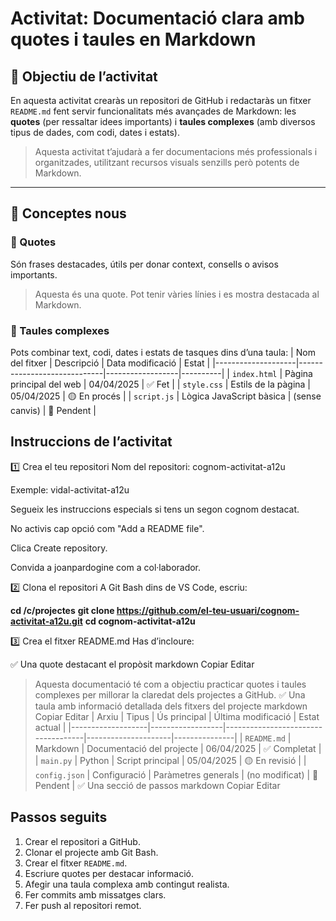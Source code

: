 # Activitat: Documentació clara amb quotes i taules en Markdown

## 🎯 Objectiu de l’activitat

En aquesta activitat crearàs un repositori de GitHub i redactaràs un fitxer `README.md` fent servir funcionalitats més avançades de Markdown: les **quotes** (per ressaltar idees importants) i **taules complexes** (amb diversos tipus de dades, com codi, dates i estats).

> Aquesta activitat t’ajudarà a fer documentacions més professionals i organitzades, utilitzant recursos visuals senzills però potents de Markdown.

---

## 🧠 Conceptes nous

### 🔸 Quotes

Són frases destacades, útils per donar context, consells o avisos importants.

> Aquesta és una quote. Pot tenir vàries línies i es mostra destacada al Markdown.

### 🔸 Taules   complexes
Pots combinar text, codi, dates i estats de tasques dins d’una taula:
| Nom del fitxer     | Descripció                  | Data modificació | Estat    |
|--------------------|-----------------------------|------------------|----------|
| `index.html`       | Pàgina principal del web     | 04/04/2025       | ✅ Fet    |
| `style.css`        | Estils de la pàgina          | 05/04/2025       | 🟡 En procés |
| `script.js`        | Lògica JavaScript bàsica     | (sense canvis)   | 🔴 Pendent |

## Instruccions de l’activitat
1️⃣ Crea el teu repositori
Nom del repositori: cognom-activitat-a12u

Exemple: vidal-activitat-a12u

Segueix les instruccions especials si tens un segon cognom destacat.

No activis cap opció com "Add a README file".

Clica Create repository.

Convida a joanpardogine com a col·laborador.

2️⃣ Clona el repositori
A Git Bash dins de VS Code, escriu:

**cd /c/projectes**
**git clone https://github.com/el-teu-usuari/cognom-activitat-a12u.git**
**cd cognom-activitat-a12u**

3️⃣ Crea el fitxer README.md
Has d’incloure:

✅ Una quote destacant el propòsit
markdown
Copiar
Editar
> Aquesta documentació té com a objectiu practicar quotes i taules complexes per millorar la claredat dels projectes a GitHub.
✅ Una taula amb informació detallada dels fitxers del projecte
markdown
Copiar
Editar
| Arxiu             | Tipus            | Ús principal                       | Última modificació | Estat actual |
|-------------------|------------------|------------------------------------|---------------------|---------------|
| `README.md`       | Markdown         | Documentació del projecte          | 06/04/2025          | ✅ Completat   |
| `main.py`         | Python           | Script principal                   | 05/04/2025          | 🟡 En revisió  |
| `config.json`     | Configuració     | Paràmetres generals                | (no modificat)      | 🔴 Pendent     |
✅ Una secció de passos
markdown
Copiar
Editar
## Passos seguits

1. Crear el repositori a GitHub.
2. Clonar el projecte amb Git Bash.
3. Crear el fitxer `README.md`.
4. Escriure quotes per destacar informació.
5. Afegir una taula complexa amb contingut realista.
6. Fer commits amb missatges clars.
7. Fer push al repositori remot.